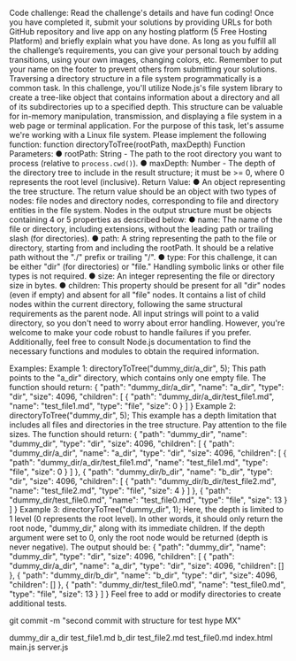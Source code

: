 Code challenge:
Read the challenge's details and have fun coding! Once you have completed it, submit your
solutions by providing URLs for both GitHub repository and live app on any hosting platform (5
Free Hosting Platform) and briefly explain what you have done.
As long as you fulfill all the challenge’s requirements, you can give your personal touch by adding
transitions, using your own images, changing colors, etc.
Remember to put your name on the footer to prevent others from submitting your solutions.
Traversing a directory structure in a file system programmatically is a common task. In this
challenge, you'll utilize Node.js's file system library to create a tree-like object that contains information about a directory and all of its subdirectories up to a specified depth. This structure
can be valuable for in-memory manipulation, transmission, and displaying a file system in a web
page or terminal application.
For the purpose of this task, let's assume we're working with a Linux file system.
Please implement the following function:
function directoryToTree(rootPath, maxDepth)
Function Parameters:
● rootPath: String - The path to the root directory you want to process (relative to
`process.cwd()`).
● maxDepth: Number - The depth of the directory tree to include in the result structure; it
must be >= 0, where 0 represents the root level (inclusive).
Return Value:
● An object representing the tree structure.
The return value should be an object with two types of nodes: file nodes and directory nodes,
corresponding to file and directory entities in the file system. Nodes in the output structure must
be objects containing 4 or 5 properties as described below:
● name: The name of the file or directory, including extensions, without the leading path or
trailing slash (for directories).
● path: A string representing the path to the file or directory, starting from and including the
rootPath. It should be a relative path without the "./" prefix or trailing "/".
● type: For this challenge, it can be either "dir" (for directories) or "file." Handling symbolic
links or other file types is not required.
● size: An integer representing the file or directory size in bytes.
● children: This property should be present for all "dir" nodes (even if empty) and absent for
all "file" nodes. It contains a list of child nodes within the current directory, following the
same structural requirements as the parent node.
All input strings will point to a valid directory, so you don't need to worry about error handling.
However, you're welcome to make your code robust to handle failures if you prefer. Additionally,
feel free to consult Node.js documentation to find the necessary functions and modules to obtain
the required information.

Examples:
Example 1:
directoryToTree("dummy_dir/a_dir", 5);
This path points to the "a_dir" directory, which contains only one empty file. The function should
return:
{
 "path": "dummy_dir/a_dir",
 "name": "a_dir",
 "type": "dir",
 "size": 4096,
 "children": [
 {
 "path": "dummy_dir/a_dir/test_file1.md",
 "name": "test_file1.md",
 "type": "file",
 "size": 0
 }
 ]
}
Example 2:
directoryToTree("dummy_dir", 5);
This example has a depth limitation that includes all files and directories in the tree structure.
Pay attention to the file sizes. The function should return:
{
 "path": "dummy_dir",
 "name": "dummy_dir",
 "type": "dir",
 "size": 4096,
 "children": [
 {
 "path": "dummy_dir/a_dir",
 "name": "a_dir",
 "type": "dir",
 "size": 4096,
 "children": [
 {
 "path": "dummy_dir/a_dir/test_file1.md", "name": "test_file1.md",
 "type": "file",
 "size": 0
 }
 ]
 },
 {
 "path": "dummy_dir/b_dir",
 "name": "b_dir",
 "type": "dir",
 "size": 4096,
 "children": [
 {
 "path": "dummy_dir/b_dir/test_file2.md",
 "name": "test_file2.md",
 "type": "file",
 "size": 4
 }
 ]
 },
 {
 "path": "dummy_dir/test_file0.md",
 "name": "test_file0.md",
 "type": "file",
 "size": 13
 }
 ]
}
Example 3:
directoryToTree("dummy_dir", 1);
Here, the depth is limited to 1 level (0 represents the root level). In other words, it should only
return the root node, "dummy_dir," along with its immediate children. If the depth argument were
set to 0, only the root node would be returned (depth is never negative). The output should be:
{
 "path": "dummy_dir",
 "name": "dummy_dir",
 "type": "dir",
 "size": 4096,
 "children": [
{
"path": "dummy_dir/a_dir",
 "name": "a_dir",
 "type": "dir",
 "size": 4096,
 "children": []
 },
 {
 "path": "dummy_dir/b_dir",
 "name": "b_dir",
 "type": "dir",
 "size": 4096,
 "children": []
 },
 {
 "path": "dummy_dir/test_file0.md",
 "name": "test_file0.md",
 "type": "file",
 "size": 13
 }
 ]
}
Feel free to add or modify directories to create additional tests.


git commit -m "second commit with structure for test hype MX"


dummy_dir
	a_dir
	       	test_file1.md
	b_dir
		test_file2.md
	test_file0.md
index.html
main.js
server.js



